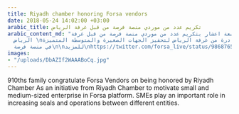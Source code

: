 ```yaml
---
title: Riyadh chamber honoring Forsa vendors
date: 2018-05-24 14:02:00 +03:00
arabic_title: تكريم عدد من موردي منصة فرصة من قبل غرفة الرياض
arabic_content_md: "تفخراسرة تسعة اعشار بتكريم عدد من موردي منصة فرصة من قبل غرفة
  الرياض \nويأتي التكريم كمبادرة من غرفة الرياض لتحفيز الجهات الصغيرة والمتوسطة المتميزة
  في منصة فرصة\n\nللمزيد\nhttps://twitter.com/forsa_live/status/986876510261923840"
images:
- "/uploads/DbAZIf2WAAABoCq.jpg"
---
```


910ths family congratulate Forsa Vendors on being honored by Riyadh Chamber As an initiative from Riyadh Chamber to motivate small and medium-sized enterprise in Forsa  platform. SMEs play an important role in increasing seals and operations between different entities. 